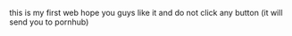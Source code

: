<!-- this is README.md -->
this is my first web
hope you guys like it
and do not click any button (it will send you to pornhub)
